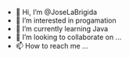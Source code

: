 - 👋 Hi, I’m @JoseLaBrigida
- 👀 I’m interested in progamation
- 🌱 I’m currently learning Java
- 💞️ I’m looking to collaborate on ...
- 📫 How to reach me ...

<!---
JoseLaBrigida/JoseLaBrigida is a ✨ special ✨ repository because its `README.md` (this file) appears on your GitHub profile.
You can click the Preview link to take a look at your changes.
--->
